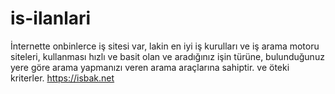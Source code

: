 # is-ilanlari
İnternette onbinlerce iş sitesi var, lakin en iyi iş kurulları ve iş arama motoru siteleri, kullanması hızlı ve basit olan ve aradığınız işin türüne, bulunduğunuz yere göre arama yapmanızı veren arama araçlarına sahiptir. ve öteki kriterler. https://isbak.net
